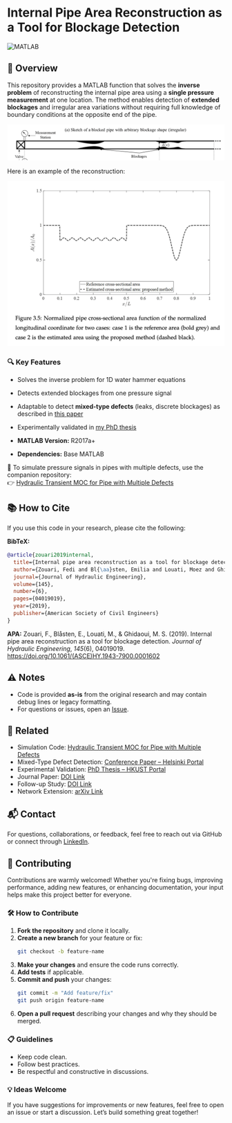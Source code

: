 
# Internal Pipe Area Reconstruction as a Tool for Blockage Detection

<img src="https://img.shields.io/badge/MATLAB-%23orange?style=flat&logo=mathworks" alt="MATLAB"> [<image-card alt="License: MIT" src="https://img.shields.io/badge/License-MIT-yellow.svg" ></image-card>](https://opensource.org/licenses/MIT)

## 🎯 Overview

This repository provides a MATLAB function that solves the **inverse problem** of reconstructing the internal pipe area using a **single pressure measurement** at one location. The method enables detection of **extended blockages** and irregular area variations without requiring full knowledge of boundary conditions at the opposite end of the pipe.

![Pipe with Blockages](pictures/pipes_with_blockages.png)

Here is an example of the reconstruction:

![Example of Reconstruction](pictures/example_of_reconstruction.png)

### 🔍 Key Features

- Solves the inverse problem for 1D water hammer equations  
- Detects extended blockages from one pressure signal  
- Adaptable to detect **mixed-type defects** (leaks, discrete blockages) as described in [this paper](https://researchportal.helsinki.fi/en/publications/multiple-defects-detection-and-characterization-in-pipes)  
- Experimentally validated in [my PhD thesis](https://researchportal.hkust.edu.hk/en/studentTheses/internal-pipe-imaging-for-defect-detection-using-acoustic-waves)

- **MATLAB Version:** R2017a+  
- **Dependencies:** Base MATLAB

📌 To simulate pressure signals in pipes with multiple defects, use the companion repository:  
👉 [Hydraulic Transient MOC for Pipe with Multiple Defects](https://github.com/fzouari/hydraulic_transient_moc_pipe_defects)

## 📚 How to Cite

If you use this code in your research, please cite the following:

**BibTeX:**
```bibtex
@article{zouari2019internal,
  title={Internal pipe area reconstruction as a tool for blockage detection},
  author={Zouari, Fedi and Bl{\aa}sten, Emilia and Louati, Moez and Ghidaoui, Mohamed Salah},
  journal={Journal of Hydraulic Engineering},
  volume={145},
  number={6},
  pages={04019019},
  year={2019},
  publisher={American Society of Civil Engineers}
}
```

**APA:** Zouari, F., Blåsten, E., Louati, M., & Ghidaoui, M. S. (2019). Internal pipe area reconstruction as a tool for blockage detection. *Journal of Hydraulic Engineering*, *145*(6), 04019019. https://doi.org/10.1061/(ASCE)HY.1943-7900.0001602

## ⚠️ Notes

- Code is provided **as-is** from the original research and may contain debug lines or legacy formatting.
- For questions or issues, open an [Issue](https://github.com/fzouari/internal-pipe-area-reconstruction/issues).

## 🔗 Related

- Simulation Code: [Hydraulic Transient MOC for Pipe with Multiple Defects](https://github.com/fzouari/hydraulic-transient-moc-defects)
- Mixed-Type Defect Detection: [Conference Paper – Helsinki Portal](https://researchportal.helsinki.fi/en/publications/multiple-defects-detection-and-characterization-in-pipes)
- Experimental Validation: [PhD Thesis – HKUST Portal](https://researchportal.hkust.edu.hk/en/studentTheses/internal-pipe-imaging-for-defect-detection-using-acoustic-waves)
- Journal Paper: [DOI Link](https://doi.org/10.1061/(ASCE)HY.1943-7900.0001602)
- Follow-up Study: [DOI Link](https://doi.org/10.1061/(ASCE)HY.1943-7900.0001674)
- Network Extension: [arXiv Link](https://arxiv.org/abs/1909.05497)

## 📬 Contact

For questions, collaborations, or feedback, feel free to reach out via GitHub or connect through [LinkedIn](https://www.linkedin.com/in/zouari-fedi/).

## 🤝 Contributing

Contributions are warmly welcomed! Whether you're fixing bugs, improving performance, adding new features, or enhancing documentation, your input helps make this project better for everyone.

### 🛠 How to Contribute

1. **Fork the repository** and clone it locally.  
2. **Create a new branch** for your feature or fix:
   ```bash
   git checkout -b feature-name
   ```
3. **Make your changes** and ensure the code runs correctly.  
4. **Add tests** if applicable.  
5. **Commit and push** your changes:
   ```bash
   git commit -m "Add feature/fix"
   git push origin feature-name
   ```
6. **Open a pull request** describing your changes and why they should be merged.

### 📋 Guidelines

- Keep code clean.
- Follow best practices.
- Be respectful and constructive in discussions.

### 💡 Ideas Welcome

If you have suggestions for improvements or new features, feel free to open an issue or start a discussion. Let’s build something great together!
